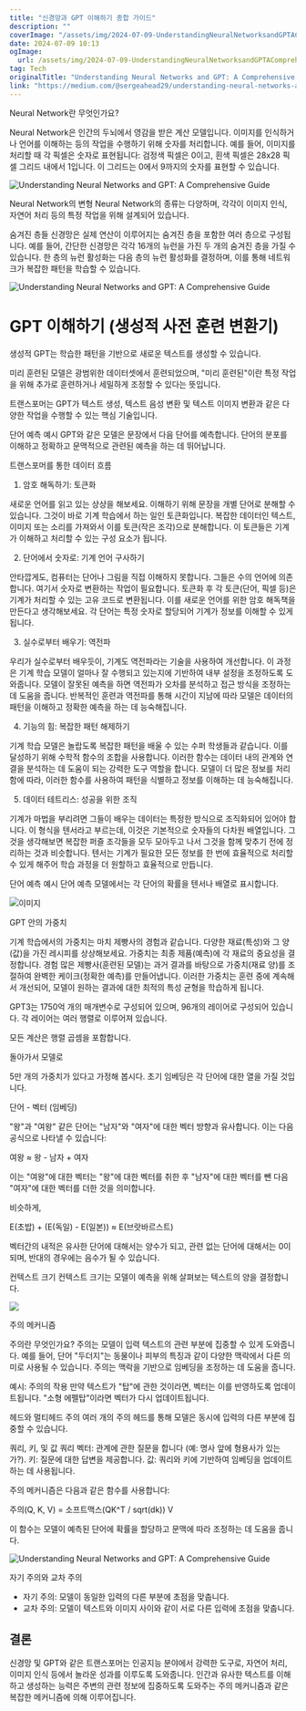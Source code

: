```yaml
---
title: "신경망과 GPT 이해하기 종합 가이드"
description: ""
coverImage: "/assets/img/2024-07-09-UnderstandingNeuralNetworksandGPTAComprehensiveGuide_0.png"
date: 2024-07-09 10:13
ogImage: 
  url: /assets/img/2024-07-09-UnderstandingNeuralNetworksandGPTAComprehensiveGuide_0.png
tag: Tech
originalTitle: "Understanding Neural Networks and GPT: A Comprehensive Guide"
link: "https://medium.com/@sergeahead29/understanding-neural-networks-and-gpt-a-comprehensive-guide-a309734d4409"
---
```



Neural Network란 무엇인가요?

Neural Network은 인간의 두뇌에서 영감을 받은 계산 모델입니다. 이미지를 인식하거나 언어를 이해하는 등의 작업을 수행하기 위해 숫자를 처리합니다. 예를 들어, 이미지를 처리할 때 각 픽셀은 숫자로 표현됩니다: 검정색 픽셀은 0이고, 흰색 픽셀은 28x28 픽셀 그리드 내에서 1입니다. 이 그리드는 0에서 9까지의 숫자를 표현할 수 있습니다.

![Understanding Neural Networks and GPT: A Comprehensive Guide](/assets/img/2024-07-09-UnderstandingNeuralNetworksandGPTAComprehensiveGuide_0.png)

Neural Network의 변형
Neural Network의 종류는 다양하며, 각각이 이미지 인식, 자연어 처리 등의 특정 작업을 위해 설계되어 있습니다.

<div class="content-ad"></div>

숨겨진 층들
신경망은 실제 연산이 이루어지는 숨겨진 층을 포함한 여러 층으로 구성됩니다. 예를 들어, 간단한 신경망은 각각 16개의 뉴런을 가진 두 개의 숨겨진 층을 가질 수 있습니다. 한 층의 뉴런 활성화는 다음 층의 뉴런 활성화를 결정하며, 이를 통해 네트워크가 복잡한 패턴을 학습할 수 있습니다.

![Understanding Neural Networks and GPT: A Comprehensive Guide](/assets/img/2024-07-09-UnderstandingNeuralNetworksandGPTAComprehensiveGuide_1.png)

# GPT 이해하기 (생성적 사전 훈련 변환기)

생성적
GPT는 학습한 패턴을 기반으로 새로운 텍스트를 생성할 수 있습니다.

<div class="content-ad"></div>

미리 훈련된 모델은 광범위한 데이터셋에서 훈련되었으며, "미리 훈련된"이란 특정 작업을 위해 추가로 훈련하거나 세밀하게 조정할 수 있다는 뜻입니다.

트랜스포머는 GPT가 텍스트 생성, 텍스트 음성 변환 및 텍스트 이미지 변환과 같은 다양한 작업을 수행할 수 있는 핵심 기술입니다.

단어 예측 예시
GPT와 같은 모델은 문장에서 다음 단어를 예측합니다. 단어의 분포를 이해하고 정확하고 문맥적으로 관련된 예측을 하는 데 뛰어납니다.

트랜스포머를 통한 데이터 흐름

<div class="content-ad"></div>

1. 암호 해독하기: 토큰화

새로운 언어를 읽고 있는 상상을 해보세요. 이해하기 위해 문장을 개별 단어로 분해할 수 있습니다. 그것이 바로 기계 학습에서 하는 일인 토큰화입니다. 복잡한 데이터인 텍스트, 이미지 또는 소리를 가져와서 이를 토큰(작은 조각)으로 분해합니다. 이 토큰들은 기계가 이해하고 처리할 수 있는 구성 요소가 됩니다.

2. 단어에서 숫자로: 기계 언어 구사하기

안타깝게도, 컴퓨터는 단어나 그림을 직접 이해하지 못합니다. 그들은 수의 언어에 의존합니다. 여기서 숫자로 변환하는 작업이 필요합니다. 토큰화 후 각 토큰(단어, 픽셀 등)은 기계가 처리할 수 있는 고유 코드로 변환됩니다. 이를 새로운 언어를 위한 암호 해독책을 만든다고 생각해보세요. 각 단어는 특정 숫자로 할당되어 기계가 정보를 이해할 수 있게 됩니다.

<div class="content-ad"></div>

3. 실수로부터 배우기: 역전파

우리가 실수로부터 배우듯이, 기계도 역전파라는 기술을 사용하여 개선합니다. 이 과정은 기계 학습 모델이 얼마나 잘 수행되고 있는지에 기반하여 내부 설정을 조정하도록 도와줍니다. 모델이 잘못된 예측을 하면 역전파가 오차를 분석하고 접근 방식을 조정하는 데 도움을 줍니다. 반복적인 훈련과 역전파를 통해 시간이 지남에 따라 모델은 데이터의 패턴을 이해하고 정확한 예측을 하는 데 능숙해집니다.

4. 기능의 힘: 복잡한 패턴 해제하기

기계 학습 모델은 놀랍도록 복잡한 패턴을 배울 수 있는 수퍼 학생들과 같습니다. 이를 달성하기 위해 수학적 함수의 조합을 사용합니다. 이러한 함수는 데이터 내의 관계와 연결을 분석하는 데 도움이 되는 강력한 도구 역할을 합니다. 모델이 더 많은 정보를 처리함에 따라, 이러한 함수를 사용하여 패턴을 식별하고 정보를 이해하는 데 능숙해집니다.

<div class="content-ad"></div>

5. 데이터 테트리스: 성공을 위한 조직

기계가 마법을 부리려면 그들이 배우는 데이터는 특정한 방식으로 조직화되어 있어야 합니다. 이 형식을 텐서라고 부르는데, 이것은 기본적으로 숫자들의 다차원 배열입니다. 그것을 생각해보면 복잡한 퍼즐 조각들을 모두 모아두고 나서 그것을 함께 맞추기 전에 정리하는 것과 비슷합니다. 텐서는 기계가 필요한 모든 정보를 한 번에 효율적으로 처리할 수 있게 해주어 학습 과정을 더 원할하고 효율적으로 만듭니다.

단어 예측 예시
단어 예측 모델에서는 각 단어의 확률을 텐서나 배열로 표시합니다.

![이미지](/assets/img/2024-07-09-UnderstandingNeuralNetworksandGPTAComprehensiveGuide_2.png)

<div class="content-ad"></div>

GPT 안의 가중치

기계 학습에서의 가중치는 마치 제빵사의 경험과 같습니다. 다양한 재료(특성)와 그 양(값)을 가진 레시피를 상상해보세요. 가중치는 최종 제품(예측)에 각 재료의 중요성을 결정합니다. 경험 많은 제빵사(훈련된 모델)는 과거 결과를 바탕으로 가중치(재료 양)를 조절하여 완벽한 케이크(정확한 예측)를 만들어냅니다. 이러한 가중치는 훈련 중에 계속해서 개선되어, 모델이 원하는 결과에 대한 최적의 특성 균형을 학습하게 됩니다.

GPT3는 1750억 개의 매개변수로 구성되어 있으며, 96개의 레이어로 구성되어 있습니다. 각 레이어는 여러 행렬로 이루어져 있습니다.

모든 계산은 행렬 곱셈을 포함합니다.

<div class="content-ad"></div>

돌아가서 모델로

5만 개의 가중치가 있다고 가정해 봅시다. 초기 임베딩은 각 단어에 대한 열을 가질 것입니다.

단어 - 벡터 (임베딩)

"왕"과 "여왕" 같은 단어는 "남자"와 "여자"에 대한 벡터 방향과 유사합니다. 이는 다음 공식으로 나타낼 수 있습니다:

여왕 ≈ 왕 - 남자 + 여자

이는 "여왕"에 대한 벡터는 "왕"에 대한 벡터를 취한 후 "남자"에 대한 벡터를 뺀 다음 "여자"에 대한 벡터를 더한 것을 의미합니다.

비슷하게,

E(초밥) + (E(독일) - E(일본)) ≈ E(브랏바르스트)

벡터간의 내적은 유사한 단어에 대해서는 양수가 되고, 관련 없는 단어에 대해서는 0이 되며, 반대의 경우에는 음수가 될 수 있습니다.

컨텍스트 크기
컨텍스트 크기는 모델이 예측을 위해 살펴보는 텍스트의 양을 결정합니다.

![](/assets/img/2024-07-09-UnderstandingNeuralNetworksandGPTAComprehensiveGuide_3.png)

<div class="content-ad"></div>

주의 메커니즘

주의란 무엇인가요?
주의는 모델이 입력 텍스트의 관련 부분에 집중할 수 있게 도와줍니다. 예를 들어, 단어 "두더지"는 동물이나 피부의 특징과 같이 다양한 맥락에서 다른 의미로 사용될 수 있습니다. 주의는 맥락을 기반으로 임베딩을 조정하는 데 도움을 줍니다.

예시: 주의의 작용
만약 텍스트가 "탑"에 관한 것이라면, 벡터는 이를 반영하도록 업데이트됩니다. "소형 에펠탑"이라면 벡터가 다시 업데이트됩니다.

헤드와 멀티헤드 주의
여러 개의 주의 헤드를 통해 모델은 동시에 입력의 다른 부분에 집중할 수 있습니다.

<div class="content-ad"></div>

쿼리, 키, 및 값
쿼리 벡터: 관계에 관한 질문을 합니다 (예: 명사 앞에 형용사가 있는가?).
키: 질문에 대한 답변을 제공합니다.
값: 쿼리와 키에 기반하여 임베딩을 업데이트하는 데 사용됩니다.

주의 메커니즘은 다음과 같은 함수를 사용합니다:

주의(Q, K, V) = 소프트맥스(QK^T / sqrt(dk)) V

이 함수는 모델이 예측된 단어에 확률을 할당하고 문맥에 따라 조정하는 데 도움을 줍니다.

![Understanding Neural Networks and GPT: A Comprehensive Guide](/assets/img/2024-07-09-UnderstandingNeuralNetworksandGPTAComprehensiveGuide_4.png)

자기 주의와 교차 주의
- 자기 주의: 모델이 동일한 입력의 다른 부분에 초점을 맞춥니다.
- 교차 주의: 모델이 텍스트와 이미지 사이와 같이 서로 다른 입력에 초점을 맞춥니다.

<div class="content-ad"></div>

## 결론

신경망 및 GPT와 같은 트랜스포머는 인공지능 분야에서 강력한 도구로, 자연어 처리, 이미지 인식 등에서 놀라운 성과를 이루도록 도와줍니다. 인간과 유사한 텍스트를 이해하고 생성하는 능력은 주변의 관련 정보에 집중하도록 도와주는 주의 메커니즘과 같은 복잡한 메커니즘에 의해 이루어집니다.